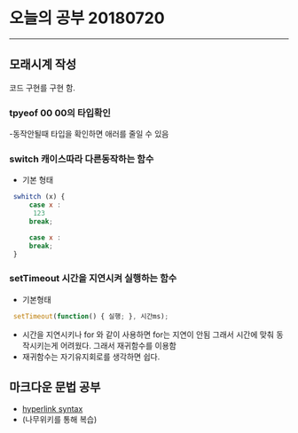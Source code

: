  # 오늘의 공부 20180720

---

## 모래시계 작성
코드 구현를 구현 함.  
### **tpyeof** 00 00의 타입확인
-동작안될때 타입을 확인하면 애러를 줄일 수 있음

### **switch** 캐이스따라 다른동작하는 함수
- 기본 형태
~~~js 
 swhitch (x) {
     case x :
      123
     break;

     case x :
     break;
 }
~~~

### **setTimeout** 시간을 지연시켜 실행하는 함수
- 기본형태
~~~js
 setTimeout(function() { 실행; }, 시간ms);
~~~
- 시간을 지연시키나 for 와 같이 사용하면 for는 지연이 안됨 그래서 시간에 맞춰 동작시키는게 어려웠다. 그래서 재귀함수를 이용함
- 재귀함수는 자기유지회로를 생각하면 쉽다.

## 마크다운 문법 공부
- [hyperlink syntax](https://namu.wiki/w/%EB%A7%88%ED%81%AC%EB%8B%A4%EC%9A%B4)
- (나무위키를 통해 복습)

